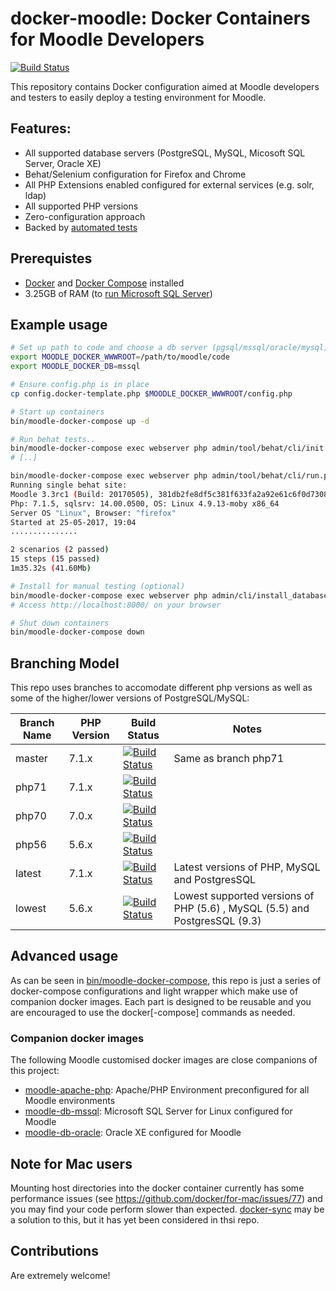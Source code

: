 # docker-moodle: Docker Containers for Moodle Developers
[![Build Status](https://travis-ci.org/danpoltawski/docker-moodle.svg?branch=master)](https://travis-ci.org/danpoltawski/docker-moodle/branches)

This repository contains Docker configuration aimed at Moodle developers and testers to easily deploy a testing environment for Moodle.

## Features:
* All supported database servers (PostgreSQL, MySQL, Micosoft SQL Server, Oracle XE)
* Behat/Selenium configuration for Firefox and Chrome
* All PHP Extensions enabled configured for external services (e.g. solr, ldap)
* All supported PHP versions
* Zero-configuration approach
* Backed by [automated tests](https://travis-ci.org/danpoltawski/docker-moodle/branches)

## Prerequistes
* [Docker](https://docs.docker.com) and [Docker Compose](https://docs.docker.com/compose/) installed
* 3.25GB of RAM (to [run Microsoft SQL Server](https://docs.microsoft.com/en-us/sql/linux/sql-server-linux-setup#prerequisites))

## Example usage

```bash
# Set up path to code and choose a db server (pgsql/mssql/oracle/mysql)
export MOODLE_DOCKER_WWWROOT=/path/to/moodle/code
export MOODLE_DOCKER_DB=mssql

# Ensure config.php is in place
cp config.docker-template.php $MOODLE_DOCKER_WWWROOT/config.php

# Start up containers
bin/moodle-docker-compose up -d

# Run behat tests..
bin/moodle-docker-compose exec webserver php admin/tool/behat/cli/init.php
# [..]

bin/moodle-docker-compose exec webserver php admin/tool/behat/cli/run.php --tags=@auth_manual
Running single behat site:
Moodle 3.3rc1 (Build: 20170505), 381db2fe8df5c381f633fa2a92e61c6f0d7308cb
Php: 7.1.5, sqlsrv: 14.00.0500, OS: Linux 4.9.13-moby x86_64
Server OS "Linux", Browser: "firefox"
Started at 25-05-2017, 19:04
...............

2 scenarios (2 passed)
15 steps (15 passed)
1m35.32s (41.60Mb)

# Install for manual testing (optional)
bin/moodle-docker-compose exec webserver php admin/cli/install_database.php --agree-license --fullname="Docker moodle" --shortname="docker_moodle" --adminpass="test" --adminemail="admin@example.com"
# Access http://localhost:8000/ on your browser

# Shut down containers
bin/moodle-docker-compose down
```

## Branching Model

This repo uses branches to accomodate different php versions as well as some of the higher/lower versions of PostgreSQL/MySQL:


| Branch Name  | PHP Version | Build Status | Notes |
|--------------|-------------|--------------|-------|
| master | 7.1.x | [![Build Status](https://travis-ci.org/danpoltawski/docker-moodle.svg?branch=master)](https://travis-ci.org/danpoltawski/docker-moodle) | Same as branch php71 |
| php71 | 7.1.x | [![Build Status](https://travis-ci.org/danpoltawski/docker-moodle.svg?branch=php71)](https://travis-ci.org/danpoltawski/docker-moodle) | |
| php70 | 7.0.x | [![Build Status](https://travis-ci.org/danpoltawski/docker-moodle.svg?branch=php70)](https://travis-ci.org/danpoltawski/docker-moodle) | |
| php56 | 5.6.x | [![Build Status](https://travis-ci.org/danpoltawski/docker-moodle.svg?branch=php56)](https://travis-ci.org/danpoltawski/docker-moodle) | |
| latest | 7.1.x | [![Build Status](https://travis-ci.org/danpoltawski/docker-moodle.svg?branch=latest)](https://travis-ci.org/danpoltawski/docker-moodle) | Latest versions of PHP, MySQL and PostgresSQL  |
| lowest | 5.6.x | [![Build Status](https://travis-ci.org/danpoltawski/docker-moodle.svg?branch=latest)](https://travis-ci.org/danpoltawski/docker-moodle) | Lowest supported versions of PHP (5.6) , MySQL (5.5) and PostgresSQL (9.3) |

## Advanced usage

As can be seen in [bin/moodle-docker-compose](https://github.com/danpoltawski/docker-moodle/blob/travis/bin/moodle-docker-compose),
this repo is just a series of docker-compose configurations and light wrapper which make use of companion docker images. Each part
is designed to be reusable and you are encouraged to use the docker[-compose] commands as needed.

### Companion docker images

The following Moodle customised docker images are close companions of this project:

* [moodle-apache-php](https://github.com/danpoltawski/moodle-php-apache): Apache/PHP Environment preconfigured for all Moodle environments
* [moodle-db-mssql](https://github.com/danpoltawski/moodle-db-mssql): Microsoft SQL Server for Linux configured for Moodle
* [moodle-db-oracle](https://github.com/danpoltawski/moodle-db-oracle): Oracle XE configured for Moodle

## Note for Mac users

Mounting host directories into the docker container currently has some performance issues (see https://github.com/docker/for-mac/issues/77) and you may find your code perform slower than expected. [docker-sync](https://github.com/EugenMayer/docker-sync) may be a solution to this, but it has yet been considered in thsi repo.

## Contributions

Are extremely welcome!
